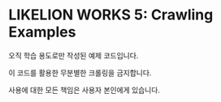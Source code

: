 # LIKELION WORKS 5: Crawling Examples

오직 학습 용도로만 작성된 예제 코드입니다.

이 코드를 활용한 무분별한 크롤링을 금지합니다.

사용에 대한 모든 책임은 사용자 본인에게 있습니다.
